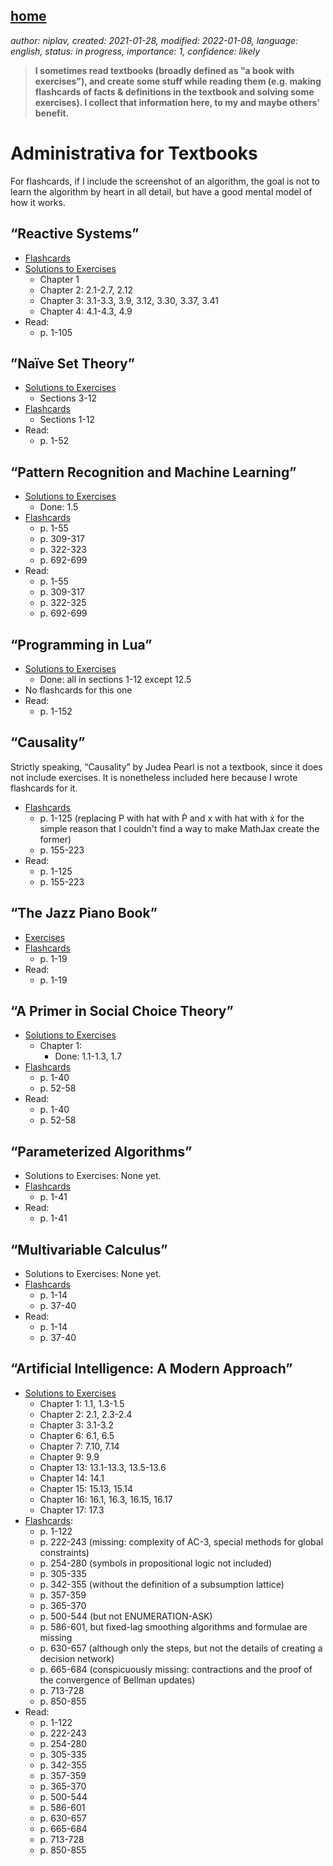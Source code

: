 [home](./index.md)
-------------------

*author: niplav, created: 2021-01-28, modified: 2022-01-08, language: english, status: in progress, importance: 1, confidence: likely*

> __I sometimes read textbooks (broadly defined as "a book with
exercises"), and create some stuff while reading them (e.g. making
flashcards of facts & definitions in the textbook and solving some
exercises). I collect that information here, to my and maybe others'
benefit.__

Administrativa for Textbooks
============================

<!--TODO: Add Programming in Lua-->

For flashcards, if I include the screenshot of an algorithm, the goal
is not to learn the algorithm by heart in all detail, but have a good
mental model of how it works.

“Reactive Systems”
-------------------

* [Flashcards](./flash/reactive_systems.apkg)
* [Solutions to Exercises](./rs_solutions.md)
	* Chapter 1
	* Chapter 2: 2.1-2.7, 2.12
	* Chapter 3: 3.1-3.3, 3.9, 3.12, 3.30, 3.37, 3.41
	* Chapter 4: 4.1-4.3, 4.9
* Read:
	* p. 1-105

”Naïve Set Theory”
------------------

* [Solutions to Exercises](./nst_solutions.md)
	* Sections 3-12
* [Flashcards](./flash/naïve_set_theory.apkg)
	* Sections 1-12
* Read:
	* p. 1-52

“Pattern Recognition and Machine Learning”
------------------------------------------

* [Solutions to Exercises](./praml_solutions.md)
	* Done: 1.5
* [Flashcards](./flash/pattern_recognition_and_machine_learning.apkg)
	* p. 1-55
	* p. 309-317
	* p. 322-323
	* p. 692-699
* Read:
	* p. 1-55
	* p. 309-317
	* p. 322-325
	* p. 692-699

“Programming in Lua”
---------------------

* [Solutions to Exercises](./pil_solutions.md)
	* Done: all in sections 1-12 except 12.5
* No flashcards for this one
* Read:
	* p. 1-152

“Causality”
-----------

Strictly speaking, “Causality” by Judea Pearl is not a textbook,
since it does not include exercises. It is nonetheless included here
because I wrote flashcards for it.

* [Flashcards](./flash/causality.apkg)
	* p. 1-125 (replacing P with hat with Ṗ and x with hat with ẋ for the simple reason that I couldn't find a way to make MathJax create the former)
	* p. 155-223
* Read:
	* p. 1-125
	* p. 155-223

“The Jazz Piano Book”
---------------------

* [Exercises](./tjpb_exercises.md)
* [Flashcards](./flash/the_jazz_piano_book.apkg)
	* p. 1-19
* Read:
	* p. 1-19

“A Primer in Social Choice Theory”
-----------------------------------

* [Solutions to Exercises](./apisct_solutions.md)
	* Chapter 1:
		* Done: 1.1-1.3, 1.7
* [Flashcards](./flash/a_primer_in_social_choice_theory.apkg)
	* p. 1-40
	* p. 52-58
* Read:
	* p. 1-40
	* p. 52-58

“Parameterized Algorithms”
--------------------------

* Solutions to Exercises: None yet.
* [Flashcards](./flash/parameterized_algorithms.apkg)
	* p. 1-41
* Read:
	* p. 1-41

“Multivariable Calculus”
------------------------

* Solutions to Exercises: None yet.
* [Flashcards](./flash/multivariable_calculus.apkg)
	* p. 1-14
	* p. 37-40
* Read:
	* p. 1-14
	* p. 37-40

“Artificial Intelligence: A Modern Approach”
---------------------------------------------

* [Solutions to Exercises](./aima_solutions.md)
	* Chapter 1: 1.1, 1.3-1.5
	* Chapter 2: 2.1, 2.3-2.4
	* Chapter 3: 3.1-3.2
	* Chapter 6: 6.1, 6.5
	* Chapter 7: 7.10, 7.14
	* Chapter 9: 9.9
	* Chapter 13: 13.1-13.3, 13.5-13.6
	* Chapter 14: 14.1
	* Chapter 15: 15.13, 15.14
	* Chapter 16: 16.1, 16.3, 16.15, 16.17
	* Chapter 17: 17.3
* [Flashcards](./flash/artificial_intelligence_a_modern_approach.apkg):
	* p. 1-122
	* p. 222-243 (missing: complexity of AC-3, special methods for global constraints)
	* p. 254-280 (symbols in propositional logic not included)
	* p. 305-335
	* p. 342-355 (without the definition of a subsumption lattice)
	* p. 357-359
	* p. 365-370
	* p. 500-544 (but not ENUMERATION-ASK)
	* p. 586-601, but fixed-lag smoothing algorithms and formulae are missing
	* p. 630-657 (although only the steps, but not the details of creating a decision network)
	* p. 665-684 (conspicuously missing: contractions and the proof of the convergence of Bellman updates)
	* p. 713-728
	* p. 850-855
* Read:
	* p. 1-122
	* p. 222-243
	* p. 254-280
	* p. 305-335
	* p. 342-355
	* p. 357-359
	* p. 365-370
	* p. 500-544
	* p. 586-601
	* p. 630-657
	* p. 665-684
	* p. 713-728
	* p. 850-855
